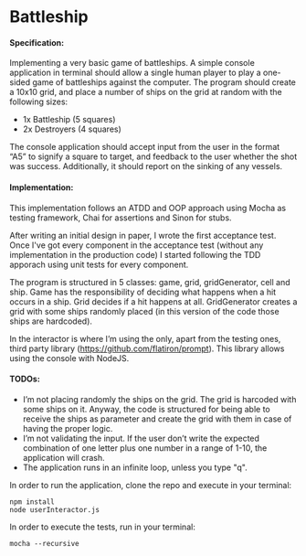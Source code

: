 # Battleship

#### Specification: 
Implementing a very basic game of battleships. 
A simple console application in terminal should allow a single human player to play a one-sided game of battleships against the computer. 
The program should create a 10x10 grid, and place a number of ships on the grid at random with the following sizes:

 - 1x Battleship (5 squares)
 - 2x Destroyers (4 squares)

The console application should accept input from the user in the format “A5” to signify a square to target, and feedback to the user whether the shot was success.
Additionally, it should report on the sinking of any vessels.


#### Implementation:

This implementation follows an ATDD and OOP approach using Mocha as testing framework, Chai for assertions and Sinon for stubs. 

After writing an initial design in paper, I wrote the first acceptance test. Once I've got every component in the acceptance test (without any implementation in the production code) I started following the TDD apporach using unit tests for every component. 

The program is structured in 5 classes: game, grid, gridGenerator, cell and ship. Game has the responsibility of deciding what happens when a hit occurs in a ship. Grid decides if a hit happens at all. GridGenerator creates a grid with some ships randomly placed (in this version of the code those ships are hardcoded). 

In the interactor is where I’m using the only, apart from the testing ones, third party library (https://github.com/flatiron/prompt). This library allows using the console with NodeJS.

#### TODOs:

- I’m not placing randomly the ships on the grid. The grid is harcoded with some ships on it. Anyway, the code is structured for being able to receive the ships as parameter and create the grid with them in case of having the proper logic.
- I’m not validating the input. If the user don’t write the expected combination of one letter plus one number in a range of 1-10, the application will crash.
- The application runs in an infinite loop, unless you type "q".



In order to run the application, clone the repo and execute in your terminal:

```
npm install
node userInteractor.js
```

In order to execute the tests, run in your terminal: 

```
mocha --recursive
```

